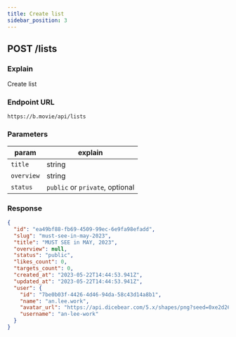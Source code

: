 ```yaml
---
title: Create list
sidebar_position: 3
---
```


## POST /lists

### Explain

Create list

### Endpoint URL

```
https://b.movie/api/lists
```

### Parameters

| param      | explain                         |
| ---------- | ------------------------------- |
| `title`    | string                          |
| `overview` | string                          |
| `status`   | `public` or `private`, optional |

### Response

```json
{
  "id": "ea49bf88-fb69-4509-99ec-6e9fa98efadd",
  "slug": "must-see-in-may-2023",
  "title": "MUST SEE in MAY, 2023",
  "overview": null,
  "status": "public",
  "likes_count": 0,
  "targets_count": 0,
  "created_at": "2023-05-22T14:44:53.941Z",
  "updated_at": "2023-05-22T14:44:53.941Z",
  "user": {
    "id": "7be0b03f-4426-4d46-94da-58c43d14a8b1",
    "name": "an.lee.work",
    "avatar_url": "https://api.dicebear.com/5.x/shapes/png?seed=0xe2d26DDE236C397B53cC94e5FA70C84046f8d84a",
    "username": "an-lee-work"
  }
}
```
